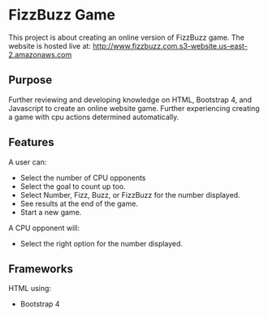 # FizzBuzz Game

This project is about creating an online version of FizzBuzz game. The website is hosted live at: http://www.fizzbuzz.com.s3-website.us-east-2.amazonaws.com

## Purpose

Further reviewing and developing knowledge on HTML, Bootstrap 4, and Javascript to create an online website game. Further experiencing creating a game with cpu actions determined automatically.

## Features

A user can:
- Select the number of CPU opponents
- Select the goal to count up too.
- Select Number, Fizz, Buzz, or FizzBuzz for the number displayed.
- See results at the end of the game.
- Start a new game.

A CPU opponent will:
- Select the right option for the number displayed.

## Frameworks

HTML using:
- Bootstrap 4

